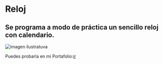 # Reloj
## Se programa a modo de práctica un sencillo reloj con calendario.
![imagen ilustratuva](example1.png)


Puedes probarla en mi Portafolio:[ir](https://leogidev.free.nf/Practicas/Reloj/)